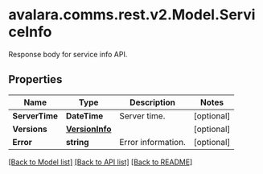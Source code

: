 # avalara.comms.rest.v2.Model.ServiceInfo
Response body for service info API.

## Properties

Name | Type | Description | Notes
------------ | ------------- | ------------- | -------------
**ServerTime** | **DateTime** | Server time. | [optional] 
**Versions** | [**VersionInfo**](VersionInfo.md) |  | [optional] 
**Error** | **string** | Error information. | [optional] 

[[Back to Model list]](../README.md#documentation-for-models) [[Back to API list]](../README.md#documentation-for-api-endpoints) [[Back to README]](../README.md)

